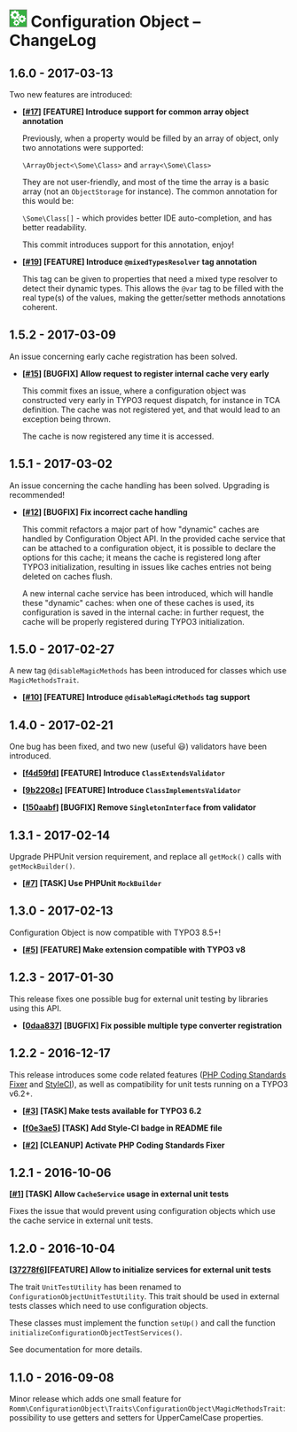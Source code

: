 # ![Configuration Object](Documentation/Images/configuration-object-icon@medium.png) Configuration Object – ChangeLog

1.6.0 - 2017-03-13
------------------

Two new features are introduced:

 - **[[#17](https://github.com/romm/configuration_object/pull/17)] [FEATURE] Introduce support for common array object annotation**

   Previously, when a property would be filled by an array of object, only two annotations were supported:
   
   `\ArrayObject<\Some\Class>` and `array<\Some\Class>`
   
   They are not user-friendly, and most of the time the array is a basic array (not an `ObjectStorage` for instance). The common annotation for this would be:
   
   `\Some\Class[]` - which provides better IDE auto-completion, and has better readability.
   
   This commit introduces support for this annotation, enjoy!
   
 - **[[#19](https://github.com/romm/configuration_object/pull/19)] [FEATURE] Introduce `@mixedTypesResolver` tag annotation**
 
   This tag can be given to properties that need a mixed type resolver to detect their dynamic types. This allows the `@var` tag to be filled with the real type(s) of the values, making the getter/setter methods annotations coherent.

1.5.2 - 2017-03-09
------------------

An issue concerning early cache registration has been solved.

 - **[[#15](https://github.com/romm/configuration_object/pull/15)] [BUGFIX] Allow request to register internal cache very early**
 
   This commit fixes an issue, where a configuration object was constructed very early in TYPO3 request dispatch, for instance in TCA definition. The cache was not registered yet, and that would lead to an exception being thrown.
 
   The cache is now registered any time it is accessed.

1.5.1 - 2017-03-02
------------------

An issue concerning the cache handling has been solved. Upgrading is recommended!

 - **[[#12](https://github.com/romm/configuration_object/pull/12)] [BUGFIX] Fix incorrect cache handling**

   This commit refactors a major part of how "dynamic" caches are handled by Configuration Object API. In the provided cache service that can be attached to a configuration object, it is possible to declare the options for this cache; it means the cache is registered long after TYPO3 initialization, resulting in issues like caches entries not being deleted on caches flush.

   A new internal cache service has been introduced, which will handle these "dynamic" caches: when one of these caches is used, its configuration is saved in the internal cache: in further request, the cache will be properly registered during TYPO3 initialization.

1.5.0 - 2017-02-27
------------------

A new tag `@disableMagicMethods` has been introduced for classes which use `MagicMethodsTrait`.

 - **[[#10](https://github.com/romm/configuration_object/pull/10)] [FEATURE] Introduce `@disableMagicMethods` tag support**

1.4.0 - 2017-02-21
------------------

One bug has been fixed, and two new (useful 😃) validators have been introduced.

 - **[[f4d59fd](https://github.com/romm/configuration_object/commit/f4d59fd335943d16ef78095aceb45464db4e6de5)] [FEATURE] Introduce `ClassExtendsValidator`**

 - **[[9b2208c](https://github.com/romm/configuration_object/commit/9b2208c2529d64271b7a339169dc7440128d81fe)] [FEATURE] Introduce `ClassImplementsValidator`**

 - **[[150aabf](https://github.com/romm/configuration_object/commit/150aabfbf0b432acf0582f0f9f02fb3a3e62b925)] [BUGFIX] Remove `SingletonInterface` from validator**

1.3.1 - 2017-02-14
------------------

Upgrade PHPUnit version requirement, and replace all `getMock()` calls with `getMockBuilder()`.

- **[[#7](https://github.com/romm/configuration_object/pull/7)] [TASK] Use PHPUnit `MockBuilder`**

1.3.0 - 2017-02-13
------------------

Configuration Object is now compatible with TYPO3 8.5+!

- **[[#5](https://github.com/romm/configuration_object/pull/5)] [FEATURE] Make extension compatible with TYPO3 v8**

1.2.3 - 2017-01-30
------------------

This release fixes one possible bug for external unit testing by libraries using this API.

- **[[0daa837](https://github.com/romm/configuration_object/commit/0daa8370c27f0d180688b7b0140ddd209029b789)] [BUGFIX] Fix possible multiple type converter registration**

1.2.2 - 2016-12-17
------------------

This release introduces some code related features ([PHP Coding Standards Fixer](http://cs.sensiolabs.org/) and [StyleCI](https://styleci.io/)), as well as compatibility for unit tests running on a TYPO3 v6.2+.

- **[[#3](https://github.com/romm/configuration_object/pull/3)] [TASK] Make tests available for TYPO3 6.2**

- **[[f0e3ae5](https://github.com/romm/configuration_object/commit/f0e3ae55a3427e2b85e87da6c1c130c08f2263c8)] [TASK] Add Style-CI badge in README file**

- **[[#2](https://github.com/romm/configuration_object/pull/2)] [CLEANUP] Activate PHP Coding Standards Fixer**

1.2.1 - 2016-10-06
------------------

**[[#1](https://github.com/romm/configuration_object/pull/1)] [TASK] Allow `CacheService` usage in external unit tests**

Fixes the issue that would prevent using configuration objects which use the cache service in external unit tests.

1.2.0 - 2016-10-04
------------------

**[[37278f6](https://github.com/romm/configuration_object/commit/37278f690537d371467b61ee1eb79db29f779fa8)][FEATURE] Allow to initialize services for external unit tests**

The trait `UnitTestUtility` has been renamed to `ConfigurationObjectUnitTestUtility`. This trait should be used in external tests classes which need to use configuration objects.

These classes must implement the function `setUp()` and call the function `initializeConfigurationObjectTestServices()`.

See documentation for more details.

1.1.0 - 2016-09-08
------------------

Minor release which adds one small feature for `Romm\ConfigurationObject\Traits\ConfigurationObject\MagicMethodsTrait`: possibility to use getters and setters for UpperCamelCase properties.
